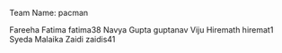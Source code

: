 Team Name: pacman

Fareeha Fatima fatima38
Navya Gupta guptanav
Viju Hiremath hiremat1
Syeda Malaika Zaidi zaidis41
